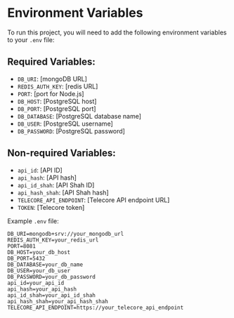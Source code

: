 # Environment Variables

To run this project, you will need to add the following environment variables to your `.env` file:

## Required Variables:

- `DB_URI`: [mongoDB URL]
- `REDIS_AUTH_KEY`: [redis URL]
- `PORT`: [port for Node.js]
- `DB_HOST`: [PostgreSQL host]
- `DB_PORT`: [PostgreSQL port]
- `DB_DATABASE`: [PostgreSQL database name]
- `DB_USER`: [PostgreSQL username]
- `DB_PASSWORD`: [PostgreSQL password]

## Non-required Variables:

- `api_id`: [API ID]
- `api_hash`: [API hash]
- `api_id_shah`: [API Shah ID]
- `api_hash_shah`: [API Shah hash]
- `TELECORE_API_ENDPOINT`: [Telecore API endpoint URL]
- `TOKEN`: [Telecore token]

Example `.env` file:

```plaintext
DB_URI=mongodb+srv://your_mongodb_url
REDIS_AUTH_KEY=your_redis_url
PORT=8081
DB_HOST=your_db_host
DB_PORT=5432
DB_DATABASE=your_db_name
DB_USER=your_db_user
DB_PASSWORD=your_db_password
api_id=your_api_id
api_hash=your_api_hash
api_id_shah=your_api_id_shah
api_hash_shah=your_api_hash_shah
TELECORE_API_ENDPOINT=https://your_telecore_api_endpoint
